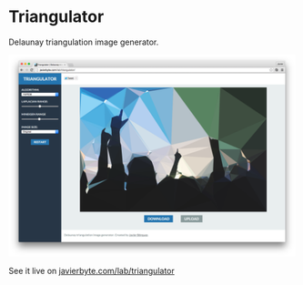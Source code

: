 Triangulator
============

Delaunay triangulation image generator.

![Delaunay Triangulator by javierbyte](/docs/triangulator.png)

See it live on [javierbyte.com/lab/triangulator](http://javierbyte.com/lab/triangulator/)
